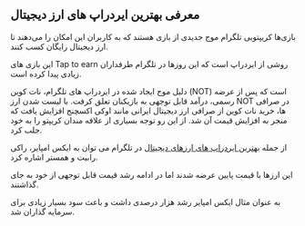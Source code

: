 

## معرفی بهترین ایردراپ های ارز دیجیتال

بازی‌ها کریپتویی تلگرام موج جدیدی از بازی هستند که به کاربران این امکان را می‌دهند تا ارز دیجیتال رایگان کسب کنند.

این بازی های Tap to earn روشی از ایردراپ است که این روزها در تلگرام طرفداران زیادی پیدا کرده است.

دلیل موج ایجاد شده در ایردراپ های تلگرام، نات کوین (NOT) است که پس از عرضه رسمی، درآمد قابل توجهی به بازیکنان تعلق کرفت.
با لیست شدن ارز NOT در صرافی ها، خرید نات کوین از صرافی ارز دیجیتال ایرانی مانند اوکی اکسچنج افزایش یافت که منجر به افزایش قیمت آن شد.
از این رو توجه بسیاری از علاقه مندان کریپتو را به خود جلب کرد.

از جمله [بهترین ایردراپ های ارزهای دیجیتال](https://www.ghatreh.com/news/mm71286/) در تلگرام می توان به ایکس امپایر، راکی رابیت و همستر اشاره کرد.

این ارزها با قیمت پایین عرضه شدند اما در ادامه رشد قیمت قابل توجهی از خود به جای گذاشتند.

به عنوان مثال ایکس امپایر رشد هزار درصدی داشت و باعث سود بسیار زیادی برای سرمایه گذاران شد.
